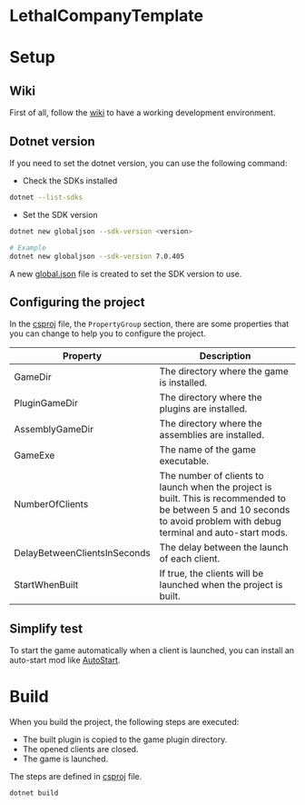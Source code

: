 # LethalCompanyTemplate

# Setup

## Wiki

First of all, follow the [wiki](https://lethal.wiki/dev/initial-setup) to have a working development environment.

## Dotnet version

If you need to set the dotnet version, you can use the following command:

- Check the SDKs installed
```bash
dotnet --list-sdks
```

- Set the SDK version
```bash
dotnet new globaljson --sdk-version <version>

# Example
dotnet new globaljson --sdk-version 7.0.405
```

A new [global.json](https://learn.microsoft.com/en-us/dotnet/core/tools/global-json) file is created to set the SDK version to use.

## Configuring the project

In the [csproj](LethalCompanyTemplate/LethalCompanyTemplate.csproj) file,
the `PropertyGroup` section, there are some properties that you can change to help you to configure the project.

| Property                     | Description                                                                                                                                                             |
|------------------------------|-------------------------------------------------------------------------------------------------------------------------------------------------------------------------|
| GameDir                      | The directory where the game is installed.                                                                                                                              |
| PluginGameDir                | The directory where the plugins are installed.                                                                                                                          |
| AssemblyGameDir              | The directory where the assemblies are installed.                                                                                                                       |
| GameExe                      | The name of the game executable.                                                                                                                                        |
| NumberOfClients              | The number of clients to launch when the project is built. This is recommended to be between 5 and 10 seconds to avoid problem with debug terminal and auto-start mods. |
| DelayBetweenClientsInSeconds | The delay between the launch of each client.                                                                                                                            |
| StartWhenBuilt               | If true, the clients will be launched when the project is built.                                                                                                        |

## Simplify test

To start the game automatically when a client is launched, you can install an auto-start mod
like [AutoStart](https://thunderstore.io/c/lethal-company/p/qwbarch/AutoStart/).

# Build

When you build the project, the following steps are executed:
- The built plugin is copied to the game plugin directory.
- The opened clients are closed.
- The game is launched.

The steps are defined in [csproj](LethalCompanyTemplate/LethalCompanyTemplate.csproj) file.

```bash
dotnet build
```

